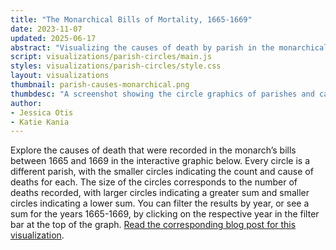 ```yaml
---
title: "The Monarchical Bills of Mortality, 1665-1669"
date: 2023-11-07
updated: 2025-06-17
abstract: "Visualizing the causes of death by parish in the monarchical bills."
script: visualizations/parish-circles/main.js
styles: visualizations/parish-circles/style.css
layout: visualizations
thumbnail: parish-causes-monarchical.png
thumbdesc: "A screenshot showing the circle graphics of parishes and causes of death within the monarchical bills."
author:
- Jessica Otis 
- Katie Kania
---
```


Explore the causes of death that were recorded in the monarch’s bills between 1665 and 1669 in the interactive graphic below. Every circle is a different parish, with the smaller circles indicating the count and cause of deaths for each. The size of the circles corresponds to the number of deaths recorded, with larger circles indicating a greater sum and smaller circles indicating a lower sum. You can filter the results by year, or see a sum for the years 1665-1669, by clicking on the respective year in the filter bar at the top of the graph. [Read the corresponding blog post for this visualization](https://deathbynumbers.org/analysis/death-by-numbers-the-monarchical-bills/).

<div class="flourish-embed flourish-hierarchy" data-src="visualisation/15582205"><script src="https://public.flourish.studio/resources/embed.js"></script></div> 

